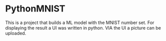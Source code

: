 # PythonMNIST
This is a project that builds a ML model with the MNIST number set. 
For displaying the result a UI was written in python. VIA the UI a picture can be uploaded.
